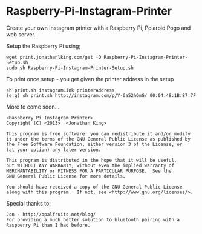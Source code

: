Raspberry-Pi-Instagram-Printer
==============================

Create your own Instagram printer with a Raspberry Pi, Polaroid Pogo and web server.

Setup the Raspberry Pi using;

    wget print.jonathanlking.com/get -O Raspberry-Pi-Instagram-Printer-Setup.sh
    sudo sh Raspberry-Pi-Instagram-Printer-Setup.sh

To print once setup - you get given the printer address in the setup

    sh print.sh instagramLink printerAddress
    (e.g) sh print.sh http://instagram.com/p/Y-6a52hOmG/ 00:04:48:1B:87:7F

More to come soon...

    <Raspberry Pi Instagram Printer>
    Copyright (C) <2013>  <Jonathan King>

    This program is free software: you can redistribute it and/or modify
    it under the terms of the GNU General Public License as published by
    the Free Software Foundation, either version 3 of the License, or
    (at your option) any later version.

    This program is distributed in the hope that it will be useful,
    but WITHOUT ANY WARRANTY; without even the implied warranty of
    MERCHANTABILITY or FITNESS FOR A PARTICULAR PURPOSE.  See the
    GNU General Public License for more details.

    You should have received a copy of the GNU General Public License
    along with this program.  If not, see <http://www.gnu.org/licenses/>.

Special thanks to:
    
    Jon - http://opalfruits.net/blog/ 
    For providing a much better solution to bluetooth pairing with a Raspberry Pi than I had before.
